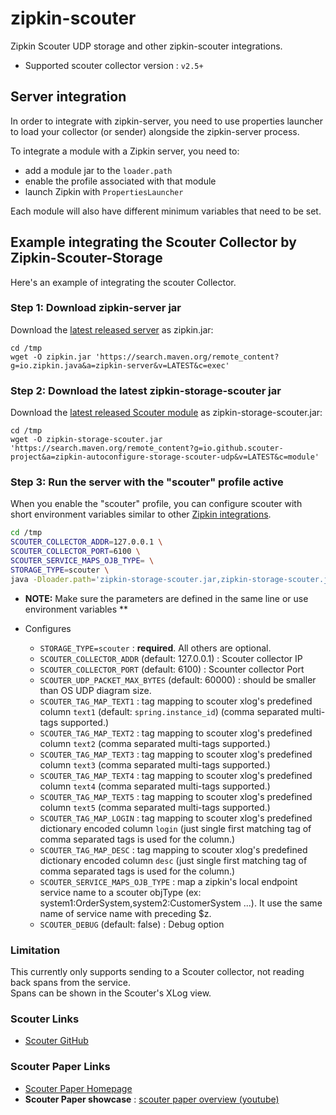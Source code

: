 # zipkin-scouter
Zipkin Scouter UDP storage and other zipkin-scouter integrations.
* Supported scouter collector version : `v2.5+`

## Server integration
In order to integrate with zipkin-server, you need to use properties
launcher to load your collector (or sender) alongside the zipkin-server
process.

To integrate a module with a Zipkin server, you need to:
* add a module jar to the `loader.path`
* enable the profile associated with that module
* launch Zipkin with `PropertiesLauncher`

Each module will also have different minimum variables that need to be set.


## Example integrating the Scouter Collector by Zipkin-Scouter-Storage

Here's an example of integrating the scouter Collector.

### Step 1: Download zipkin-server jar
Download the [latest released server](https://search.maven.org/remote_content?g=io.zipkin.java&a=zipkin-server&v=LATEST&c=exec) as zipkin.jar:

```
cd /tmp
wget -O zipkin.jar 'https://search.maven.org/remote_content?g=io.zipkin.java&a=zipkin-server&v=LATEST&c=exec'
```

### Step 2: Download the latest zipkin-storage-scouter jar
Download the [latest released Scouter module](https://search.maven.org/remote_content?g=io.github.scouter-project&a=zipkin-autoconfigure-storage-scouter-udp&v=LATEST&c=module) as zipkin-storage-scouter.jar:

```
cd /tmp
wget -O zipkin-storage-scouter.jar 'https://search.maven.org/remote_content?g=io.github.scouter-project&a=zipkin-autoconfigure-storage-scouter-udp&v=LATEST&c=module'
```

### Step 3: Run the server with the "scouter" profile active
When you enable the "scouter" profile, you can configure scouter with
short environment variables similar to other [Zipkin integrations](https://github.com/openzipkin/zipkin/blob/master/zipkin-server/README.md#elasticsearch-storage).

``` bash
cd /tmp
SCOUTER_COLLECTOR_ADDR=127.0.0.1 \
SCOUTER_COLLECTOR_PORT=6100 \
SCOUTER_SERVICE_MAPS_OJB_TYPE= \
STORAGE_TYPE=scouter \
java -Dloader.path='zipkin-storage-scouter.jar,zipkin-storage-scouter.jar!lib' -Dspring.profiles.active=scouter -cp zipkin.jar org.springframework.boot.loader.PropertiesLauncher
```
* **NOTE:** Make sure the parameters are defined in the same line or use environment variables **

* Configures
  * `STORAGE_TYPE=scouter` : **required**. All others are optional.
  * `SCOUTER_COLLECTOR_ADDR` (default: 127.0.0.1) : Scouter collector IP 
  * `SCOUTER_COLLECTOR_PORT` (default: 6100) : Scounter collector Port
  * `SCOUTER_UDP_PACKET_MAX_BYTES` (default: 60000) : should be smaller than OS UDP diagram size.  
  * `SCOUTER_TAG_MAP_TEXT1` : tag mapping to scouter xlog's predefined column `text1` (default: `spring.instance_id`) (comma separated multi-tags supported.)
  * `SCOUTER_TAG_MAP_TEXT2` : tag mapping to scouter xlog's predefined column `text2` (comma separated multi-tags supported.)
  * `SCOUTER_TAG_MAP_TEXT3` : tag mapping to scouter xlog's predefined column `text3` (comma separated multi-tags supported.)
  * `SCOUTER_TAG_MAP_TEXT4` : tag mapping to scouter xlog's predefined column `text4` (comma separated multi-tags supported.)
  * `SCOUTER_TAG_MAP_TEXT5` : tag mapping to scouter xlog's predefined column `text5` (comma separated multi-tags supported.)
  * `SCOUTER_TAG_MAP_LOGIN` : tag mapping to scouter xlog's predefined dictionary encoded column `login` (just single first matching tag of comma separated tags is used for the column.)
  * `SCOUTER_TAG_MAP_DESC` : tag mapping to scouter xlog's predefined dictionary encoded column `desc` (just single first matching tag of comma separated tags is used for the column.)
  * `SCOUTER_SERVICE_MAPS_OJB_TYPE` : map a zipkin's local endpoint service name to a scouter objType (ex: system1:OrderSystem,system2:CustomerSystem ...). It use the same name of service name with preceding $z.
  * `SCOUTER_DEBUG` (default: false) : Debug option  

### Limitation
This currently only supports sending to a Scouter collector, not reading back spans from the service.  
Spans can be shown in the Scouter's XLog view.

### Scouter Links
 - [Scouter GitHub](https://github.com/scouter-project/scouter)  

### Scouter Paper Links
 - [Scouter Paper Homepage](https://github.com/scouter-project/scouter)
 - **Scouter Paper showcase** : [scouter paper overview (youtube)](https://www.youtube.com/watch?v=NjJ0dGhdIbU)
 
